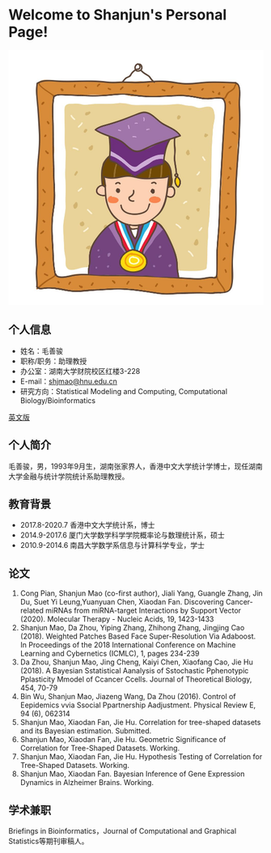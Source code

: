 # Welcome to Shanjun's Personal Page!

![证件照](/picture-me.jpg)

## 个人信息
- 姓名：毛善骏
- 职称/职务：助理教授
- 办公室：湖南大学财院校区红楼3-228
- E-mail：shjmao@hnu.edu.cn
- 研究方向：Statistical Modeling and Computing, Computational Biology/Bioinformatics

<a href="/index-en.html">英文版</a>

## 个人简介
毛善骏，男，1993年9月生，湖南张家界人，香港中文大学统计学博士，现任湖南大学金融与统计学院统计系助理教授。

## 教育背景
- 2017.8-2020.7 香港中文大学统计系，博士
- 2014.9-2017.6 厦门大学数学科学学院概率论与数理统计系，硕士
- 2010.9-2014.6 南昌大学数学系信息与计算科学专业，学士

## 论文
1. Cong Pian, Shanjun Mao (co-first author), Jiali Yang, Guangle Zhang, Jin Du, Suet Yi Leung,Yuanyuan Chen, Xiaodan Fan. Discovering Cancer-related miRNAs from miRNA-target Interactions by Support Vector (2020).   Molecular Therapy - Nucleic Acids, 19, 1423-1433
2. Shanjun Mao, Da Zhou, Yiping Zhang, Zhihong Zhang, Jingjing Cao (2018). Weighted Patches Based Face Super-Resolution Via Adaboost.   In Proceedings of the 2018 International Conference on Machine Learning and Cybernetics (ICMLC), 1, pages 234-239
3. Da Zhou, Shanjun Mao, Jing Cheng, Kaiyi Chen, Xiaofang Cao, Jie Hu (2018). A Bayesian Sstatistical Aanalysis of Sstochastic Pphenotypic Pplasticity Mmodel of Ccancer Ccells.   Journal of Theoretical Biology, 454, 70-79
4. Bin Wu, Shanjun Mao, Jiazeng Wang, Da Zhou (2016). Control of Eepidemics vvia Ssocial Ppartnership Aadjustment.   Physical Review E, 94 (6), 062314
5. Shanjun Mao, Xiaodan Fan, Jie Hu. Correlation for tree-shaped datasets and its Bayesian estimation.   Submitted.
6. Shanjun Mao, Xiaodan Fan, Jie Hu. Geometric Significance of Correlation for Tree-Shaped Datasets.   Working.
7. Shanjun Mao, Xiaodan Fan, Jie Hu. Hypothesis Testing of Correlation for Tree-Shaped Datasets.   Working.
8. Shanjun Mao, Xiaodan Fan. Bayesian Inference of Gene Expression Dynamics in Alzheimer Brains.   Working.

## 学术兼职
Briefings in Bioinformatics，Journal of Computational and Graphical Statistics等期刊审稿人。
